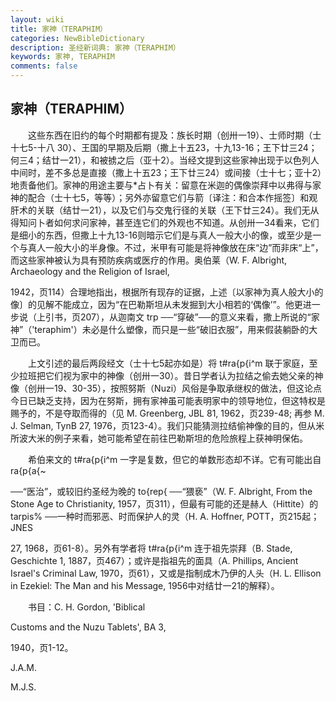 ```yaml
---
layout: wiki
title: 家神（TERAPHIM）
categories: NewBibleDictionary
description: 圣经新词典: 家神（TERAPHIM）
keywords: 家神, TERAPHIM
comments: false
---
```


## 家神（TERAPHIM）

　　这些东西在旧约的每个时期都有提及：族长时期（创卅一19）、士师时期（士十七5-十八 30）、王国的早期及后期（撒上十五23，十九13-16；王下廿三24；何三4；结廿一21），和被掳之后（亚十2）。当经文提到这些家神出现于以色列人中间时，差不多总是直接（撒上十五23；王下廿三24）或间接（士十七；亚十2）地责备他们。家神的用途主要与*占卜有关：留意在米迦的偶像崇拜中以弗得与家神的配合（士十七5，等等）；另外亦留意它们与箭〔译注：和合本作摇签〕和观肝术的关联（结廿一21），以及它们与交鬼行径的关联（王下廿三24）。我们无从得知问卜者如何求问家神，甚至连它们的外观也不知道。从创卅一34看来，它们是细小的东西，但撒上十九13-16则暗示它们是与真人一般大小的像，或至少是一个与真人一般大小的半身像。不过，米甲有可能是将神像放在床“边”而非床“上”，而这些家神被认为具有预防疾病或医疗的作用。奥伯莱（W. F. Albright, Archaeology and the Religion of Israel,

1942，页114）合理地指出，根据所有现存的证据，上述〔以家神为真人般大小的像〕的见解不能成立，因为“在巴勒斯坦从未发掘到大小相若的‘偶像’”。他更进一步说（上引书，页207），从迦南文 trp ──“穿破”──的意义来看，撒上所说的“家神”（'teraphim'）未必是什么塑像，而只是一些“破旧衣服”，用来假装躺卧的大卫而已。

　　上文引述的最后两段经文（士十七5起亦如是）将 t#ra{p{i^m 联于家庭，至少拉班把它们视为家中的神像（创卅一30）。昔日学者认为拉结之偷去她父亲的神像（创卅一19、30-35），按照努斯（Nuzi）风俗是争取承继权的做法，但这论点今日已缺乏支持，因为在努斯，拥有家神虽可能表明家中的领导地位，但这特权是赐予的，不是夺取而得的（见 M. Greenberg, JBL 81, 1962，页239-48; 再参 M. J. Selman, TynB 27, 1976，页123-4）。我们只能猜测拉结偷神像的目的，但从米所波大米的例子来看，她可能希望在前往巴勒斯坦的危险旅程上获神明保佑。

　　希伯来文的 t#ra{p{i^m 一字是复数，但它的单数形态却不详。它有可能出自 ra{p{a{~

──“医治”，或较旧约圣经为晚的 to{rep{ ──“猥亵”（W. F. Albright, From the Stone Age to Christianity, 1957，页311），但最有可能的还是赫人（Hittite）的 tarpis% ──一种时而邪恶、时而保护人的灵（H. A. Hoffner, POTT，页215起；JNES

27, 1968，页61-8）。另外有学者将 t#ra{p{i^m 连于祖先崇拜（B. Stade, Geschichte 1, 1887，页467）；或许是指祖先的面具（A. Phillips, Ancient Israel's Criminal Law, 1970，页61），又或是指制成木乃伊的人头（H. L. Ellison in Ezekiel: The Man and his Message, 1956中对结廿一21的解释）。

　　书目：C. H. Gordon, 'Biblical

Customs and the Nuzu Tablets', BA 3,

1940，页1-12。

J.A.M.

M.J.S.








